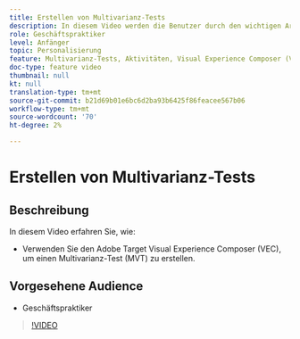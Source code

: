 ```yaml
---
title: Erstellen von Multivarianz-Tests
description: In diesem Video werden die Benutzer durch den wichtigen Arbeitsablauf zum Erstellen eines Multivarianz-Tests (MVT) in Adobe Target geführt. Erfahren Sie, wie Sie MVTs erstellen und interpretieren.
role: Geschäftspraktiker
level: Anfänger
topic: Personalisierung
feature: Multivarianz-Tests, Aktivitäten, Visual Experience Composer (VEC)
doc-type: feature video
thumbnail: null
kt: null
translation-type: tm+mt
source-git-commit: b21d69b01e6bc6d2ba93b6425f86feacee567b06
workflow-type: tm+mt
source-wordcount: '70'
ht-degree: 2%

---
```



# Erstellen von Multivarianz-Tests

## Beschreibung

In diesem Video erfahren Sie, wie:

* Verwenden Sie den Adobe Target Visual Experience Composer (VEC), um einen Multivarianz-Test (MVT) zu erstellen.

## Vorgesehene Audience

* Geschäftspraktiker

>[!VIDEO](https://video.tv.adobe.com/v/17395/?quality=12)